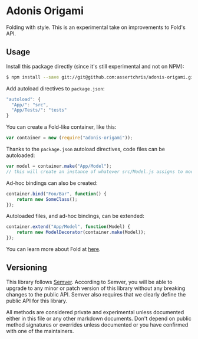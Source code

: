 # Adonis Origami

Folding with style. This is an experimental take on improvements to Fold's API.

## Usage

Install this package directly (since it's still experimental and not on NPM):

```sh
$ npm install --save git://git@github.com:assertchris/adonis-origami.git
```

Add autoload directives to `package.json`:

```js
"autoload": {
  "App/": "src",
  "App/Tests/": "tests"
}
```

You can create a Fold-like container, like this:

```js
var container = new (require("adonis-origami"));
```

Thanks to the `package.json` autoload directives, code files can be autoloaded:

```js
var model = container.make("App/Model");
// this will create an instance of whatever src/Model.js assigns to module.exports
```

Ad-hoc bindings can also be created:

```js
container.bind("Foo/Bar", function() {
    return new SomeClass();
});
```

Autoloaded files, and ad-hoc bindings, can be extended:

```js
container.extend("App/Model", function(Model) {
    return new ModelDecorator(container.make(Model));
});
```

You can learn more about Fold at [here](https://medium.com/p/effortless-javascript-modules-f6c1059d11d4).

## Versioning

This library follows [Semver](http://semver.org). According to Semver, you will be able to upgrade to any minor or patch version of this library without any breaking changes to the public API. Semver also requires that we clearly define the public API for this library.

All methods are considered private and experimental unless documented either in this file or any other markdown documents. Don't depend on public method signatures or overrides unless documented or you have confirmed with one of the maintainers.
